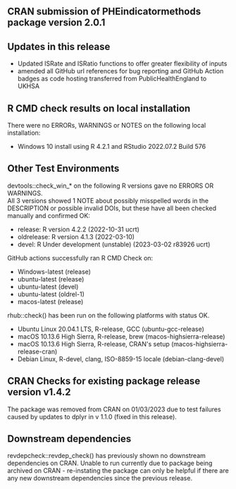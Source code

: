 ## CRAN submission of PHEindicatormethods package version 2.0.1

## Updates in this release

* Updated ISRate and ISRatio functions to offer greater flexibility of inputs
* amended all GitHub url references for bug reporting and GitHub Action badges as 
code hosting transferred from PublicHealthEngland to UKHSA


## R CMD check results on local installation

There were no ERRORs, WARNINGS or NOTES on the following local installation:
* Windows 10 install using R 4.2.1 and RStudio 2022.07.2 Build 576


## Other Test Environments 

devtools::check_win_* on the following R versions gave no ERRORS OR WARNINGS.  
All 3 versions showed 1 NOTE about possibly misspelled words in the DESCRIPTION 
or possible invalid DOIs, but these have all been checked manually and confirmed 
OK:  
* release:    R version 4.2.2 (2022-10-31 ucrt) 
* oldrelease: R version 4.1.3 (2022-03-10) 
* devel:      R Under development (unstable) (2023-03-02 r83926 ucrt)


GitHub actions successfully ran R CMD Check on:  

* Windows-latest (release)
* ubuntu-latest (release)
* ubuntu-latest (devel)
* ubuntu-latest (oldrel-1)
* macos-latest (release) 


rhub::check() has been run on the following platforms with status OK.  
* Ubuntu Linux 20.04.1 LTS, R-release, GCC (ubuntu-gcc-release)
* macOS 10.13.6 High Sierra, R-release, brew (macos-highsierra-release)
* macOS 10.13.6 High Sierra, R-release, CRAN's setup (macos-highsierra-release-cran) 
* Debian Linux, R-devel, clang, ISO-8859-15 locale (debian-clang-devel)


## CRAN Checks for existing package release version v1.4.2

The package was removed from CRAN on 01/03/2023 due to test failures caused by 
updates to dplyr in v 1.1.0 (fixed in this release).


## Downstream dependencies

revdepcheck::revdep_check() has previously shown no downstream dependencies on 
CRAN. Unable to run currently due to package being archived on CRAN - 
re-instating the package can only be helpful if there are any new downstream 
dependencies since the previous release.
